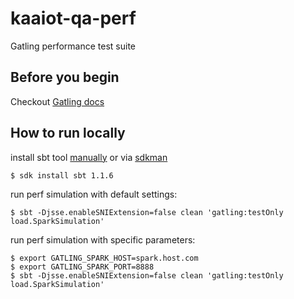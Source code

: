 # kaaiot-qa-perf
Gatling performance test suite

## Before you begin
Checkout [Gatling docs](https://gatling.io/documentation/)

## How to run locally

install sbt tool [manually](http://www.scala-sbt.org/download.html)
or via [sdkman](https://sdkman.io/install)
```
$ sdk install sbt 1.1.6
```

run perf simulation with default settings:
```
$ sbt -Djsse.enableSNIExtension=false clean 'gatling:testOnly load.SparkSimulation'
```

run perf simulation with specific parameters:

```
$ export GATLING_SPARK_HOST=spark.host.com
$ export GATLING_SPARK_PORT=8888
$ sbt -Djsse.enableSNIExtension=false clean 'gatling:testOnly load.SparkSimulation'
```

